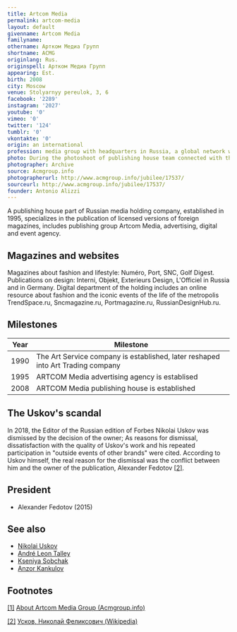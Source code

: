 ```yaml
---
title: Artcom Media
permalink: artcom-media
layout: default
givenname: Artcom Media
familyname:
othername: Артком Медиа Групп
shortname: ACMG
originlang: Rus.
originspell: Артком Медиа Групп
appearing: Est.
birth: 2008
city: Moscow
venue: Stolyarnyy pereulok, 3, 6
facebook: '2289'
instagram: '2027'
youtube: '0'
vimeo: '0'
twitter: '124'
tumblr: '0'
vkontakte: '0'
origin: an international
profession: media group with headquarters in Russia, a global network which operates in Italy, Germany and France
photo: During the photoshoot of publishing house team connected with the10th anniversary of the ACMG
photographer: Archive
source: Acmgroup.info
photographerurl: http://www.acmgroup.info/jubilee/17537/
sourceurl: http://www.acmgroup.info/jubilee/17537/
founder: Antonio Alizzi
---
```


A publishing house part of Russian media holding company, established in 1995, specializes in the publication of licensed versions of foreign magazines, includes publishing group Artcom Media, advertising, digital and event agency.

## Magazines and websites

Magazines about fashion and lifestyle:  Numéro, Port, SNC, Golf Digest. Publications on design: Interni, Objekt, Exterieurs Design, L'Officiel in Russia and in Germany. Digital department of the holding includes an online resource about fashion and the iconic events of the life of the metropolis TrendSpace.ru, Sncmagazine.ru, Portmagazine.ru, RussianDesignHub.ru.

## Milestones

|Year|Milestone|
|-|-|
|1990|The Art Service company is established, later reshaped into Art Trading company|
|1995|ARTCOM Media advertising agency is establised|
|2008|ARTCOM Media publishing house is established|

## The Uskov's scandal

In 2018, the Editor of the Russian edition of Forbes Nikolai Uskov was dismissed by the decision of the owner; As reasons for dismissal, dissatisfaction with the quality of Uskov's work and his repeated participation in "outside events of other brands" were cited. According to Uskov himself, the real reason for the dismissal was the conflict between him and the owner of the publication, Alexander Fedotov <span id="a2">[\[2\]](#f2)</span>.

## President

+ Alexander Fedotov (2015)

## See also

- [Nikolai Uskov](uskov-nikolay)
- [André Leon Talley](andre-leon-talley)
- [Kseniya Sobchak](kseniya-sobchak)
- [Anzor Kankulov](anzor-kankulov)

## Footnotes

[[1]](#a1) <span id="f1"></span> [About Artcom Media Group (Acmgroup.info)](http://www.acmgroup.info/eng/about/)

[[2]](#a2) <span id="f2"></span> [Усков, Николай Феликсович (Wikipedia)](https://ru.wikipedia.org/wiki/%D0%A3%D1%81%D0%BA%D0%BE%D0%B2,_%D0%9D%D0%B8%D0%BA%D0%BE%D0%BB%D0%B0%D0%B9_%D0%A4%D0%B5%D0%BB%D0%B8%D0%BA%D1%81%D0%BE%D0%B2%D0%B8%D1%87)
